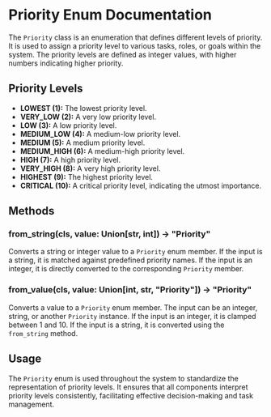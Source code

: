 # Priority Enum Documentation

The `Priority` class is an enumeration that defines different levels of priority. It is used to assign a priority level to various tasks, roles, or goals within the system. The priority levels are defined as integer values, with higher numbers indicating higher priority.

## Priority Levels

- **LOWEST (1):** The lowest priority level.
- **VERY_LOW (2):** A very low priority level.
- **LOW (3):** A low priority level.
- **MEDIUM_LOW (4):** A medium-low priority level.
- **MEDIUM (5):** A medium priority level.
- **MEDIUM_HIGH (6):** A medium-high priority level.
- **HIGH (7):** A high priority level.
- **VERY_HIGH (8):** A very high priority level.
- **HIGHEST (9):** The highest priority level.
- **CRITICAL (10):** A critical priority level, indicating the utmost importance.

## Methods

### from_string(cls, value: Union[str, int]) -> "Priority"

Converts a string or integer value to a `Priority` enum member. If the input is a string, it is matched against predefined priority names. If the input is an integer, it is directly converted to the corresponding `Priority` member.

### from_value(cls, value: Union[int, str, "Priority"]) -> "Priority"

Converts a value to a `Priority` enum member. The input can be an integer, string, or another `Priority` instance. If the input is an integer, it is clamped between 1 and 10. If the input is a string, it is converted using the `from_string` method.

## Usage

The `Priority` enum is used throughout the system to standardize the representation of priority levels. It ensures that all components interpret priority levels consistently, facilitating effective decision-making and task management.
